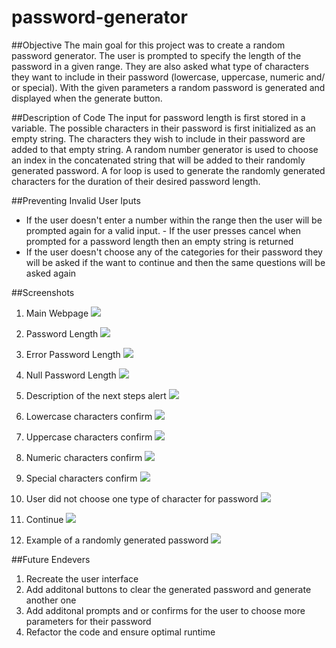 # password-generator

##Objective
The main goal for this project was to create a random password generator. The user is prompted to specify the length of the password in a given range.
They are also asked what type of characters they want to include in their password (lowercase, uppercase, numeric and/ or special).
With the given parameters a random password is generated and displayed when the generate button.

##Description of Code
The input for password length is first stored in a variable. The possible characters in their password is first initialized as an empty string. The characters they wish to include in their password are added to that empty string. A random number generator is used to choose an index in the concatenated string that will be added to their randomly generated password. A for loop is used to generate the randomly generated characters for the duration of their desired password length.

##Preventing Invalid User Iputs
- If the user doesn't enter a number within the range then the user will be prompted again for a valid input. - If the user presses cancel when prompted for a password length then an empty string is returned
- If the user doesn't choose any of the categories for their password they will be asked if the want to continue and then the same questions will be asked again

##Screenshots
1. Main Webpage
![](readmeImages/main.png)


2. Password Length
![](readmeImages/passwordlength.png)


3. Error Password Length
![](readmeImages/errpasswordlength.png)


4. Null Password Length
![](readmeImages/nullpasslength.png)


5. Description of the next steps alert
![](readmeImages/descrpassparam.png)


6. Lowercase characters confirm
![](readmeImages/lowerchar.png)


7. Uppercase characters confirm
![](readmeImages/upperchar.png)


8. Numeric characters confirm
![](readmeImages/numericchar.png)


9. Special characters confirm
![](readmeImages/specialchar.png)


10. User did not choose one type of character for password
![](readmeImages/errparam.png)


11. Continue
![](readmeImages/continue.png)


12. Example of a randomly generated password
![](readmeImages/passexample.png)


##Future Endevers

1. Recreate the user interface
2. Add additonal buttons to clear the generated password and generate another one
3. Add additonal prompts and or confirms for the user to choose more parameters for their password
4. Refactor the code and ensure optimal runtime
